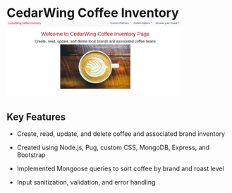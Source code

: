<h1>
  CedarWing Coffee Inventory
  <br>
  <img src="/CoffeeInventoryApp.png" alt="CedarWing" width="400"></a>
  <br>
</h1>

## Key Features

* Create, read, update, and delete coffee and associated brand inventory

* Created using Node.js, Pug, custom CSS, MongoDB, Express, and Bootstrap

* Implemented Mongoose queries to sort coffee by brand and roast level

* Input sanitization, validation, and error handling


